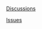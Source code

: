 [Discussions](https://github.com/chenyuan99/RICE_MCS_FAQ/discussions)

[Issues](https://github.com/chenyuan99/RICE_MCS_FAQ/discussions)
